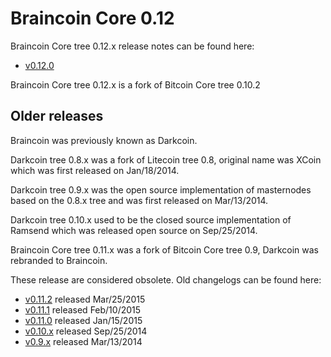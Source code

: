 Braincoin Core 0.12
==================

Braincoin Core tree 0.12.x release notes can be found here:
- [v0.12.0](release-notes/braincoin/release-notes-0.12.0.md)

Braincoin Core tree 0.12.x is a fork of Bitcoin Core tree 0.10.2



Older releases
--------------

Braincoin was previously known as Darkcoin.

Darkcoin tree 0.8.x was a fork of Litecoin tree 0.8, original name was XCoin
which was first released on Jan/18/2014.

Darkcoin tree 0.9.x was the open source implementation of masternodes based on
the 0.8.x tree and was first released on Mar/13/2014.

Darkcoin tree 0.10.x used to be the closed source implementation of Ramsend
which was released open source on Sep/25/2014.

Braincoin Core tree 0.11.x was a fork of Bitcoin Core tree 0.9, Darkcoin was rebranded
to Braincoin.

These release are considered obsolete. Old changelogs can be found here:

- [v0.11.2](release-notes/braincoin/release-notes-0.11.2.md) released Mar/25/2015
- [v0.11.1](release-notes/braincoin/release-notes-0.11.1.md) released Feb/10/2015
- [v0.11.0](release-notes/braincoin/release-notes-0.11.0.md) released Jan/15/2015
- [v0.10.x](release-notes/braincoin/release-notes-0.10.0.md) released Sep/25/2014
- [v0.9.x](release-notes/braincoin/release-notes-0.9.0.md) released Mar/13/2014

